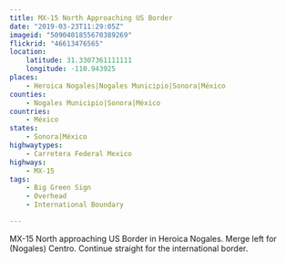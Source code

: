 ```yaml
---
title: MX-15 North Approaching US Border
date: "2019-03-23T11:29:05Z"
imageid: "5090401855670389269"
flickrid: "46613476565"
location:
    latitude: 31.3307361111111
    longitude: -110.943925
places:
    - Heroica Nogales|Nogales Municipio|Sonora|México
counties:
    - Nogales Municipio|Sonora|México
countries:
    - México
states:
    - Sonora|México
highwaytypes:
    - Carretera Federal Mexico
highways:
    - MX-15
tags:
    - Big Green Sign
    - Overhead
    - International Boundary

---
```

MX-15 North approaching US Border in Heroica Nogales.  Merge left for (Nogales) Centro.  Continue straight for the international border.